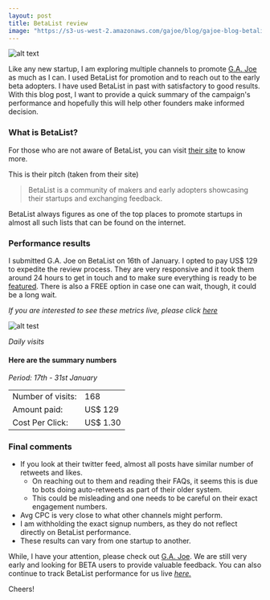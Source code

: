 ```yaml
---
layout: post
title: BetaList review
image: "https://s3-us-west-2.amazonaws.com/gajoe/blog/gajoe-blog-betalist-review.png"
---
```


![alt text](https://s3-us-west-2.amazonaws.com/gajoe/blog/gajoe-blog-betalist-review.png "BetaList review for G.A. Joe")

Like any new startup, I am exploring multiple channels to promote [G.A. Joe](https://gajoe.co?utm_source=blog&utm_medium=betalist) as much as I can. I used BetaList for promotion and to reach out to the early beta adopters. I have used BetaList in past with satisfactory to good results. With this blog post, I want to provide a quick summary of the campaign's performance and hopefully this will help other founders make informed decision.

### What is BetaList?
For those who are not aware of BetaList, you can visit [their site](https://betalist.com) to know more. 

This is their pitch (taken from their site)

>BetaList is a community of makers and early adopters showcasing their startups and exchanging feedback.

BetaList always figures as one of the top places to promote startups in almost all such lists that can be found on the internet.

### Performance results

I submitted G.A. Joe on BetaList on 16th of January. I opted to pay US$ 129 to expedite the review process. They are very responsive and it took them around 24 hours to get in touch and to make sure everything is ready to be [featured](https://betalist.com/startups/g-a-joe). There is also a FREE option in case one can wait, though, it could be a long wait.

_If you are interested to see these metrics live, please click [here](https://gajoe.co/app/share/#/ayft-i3eR-5JwF)_

![alt test](https://s3-us-west-2.amazonaws.com/gajoe/blog/gajoe-blog-betalist-review-ctrs.png "Daily visit breakdown")

*Daily visits*

#### Here are the summary numbers

*Period: 17th - 31st January*

<table>
  <tr>
    <td>Number of visits: </td>
    <td>168</td>
  </tr>
  <tr>
    <td>Amount paid: </td>
    <td>US$ 129</td>
  </tr>
  <tr>
    <td>Cost Per Click: </td>
    <td>US$ 1.30</td>
  </tr>
</table>

### Final comments

+ If you look at their twitter feed, almost all posts have similar number of retweets and likes. 
	- On reaching out to them and reading their FAQs, it seems this is due to bots doing auto-retweets as part of their older system. 
	- This could be misleading and one needs to be careful on their exact engagement numbers.
+ Avg CPC is very close to what other channels might perform.
+ I am withholding the exact signup numbers, as they do not reflect directly on BetaList performance.
+ These results can vary from one startup to another.

While, I have your attention, please check out [G.A. Joe](https://gajoe.co?utm_source=blog&utm_medium=betalist). We are still very early and looking for BETA users to provide valuable feedback. You can also continue to track BetaList performance for us live _[here.](https://gajoe.co/app/share/#/ayft-i3eR-5JwF)_

Cheers!

